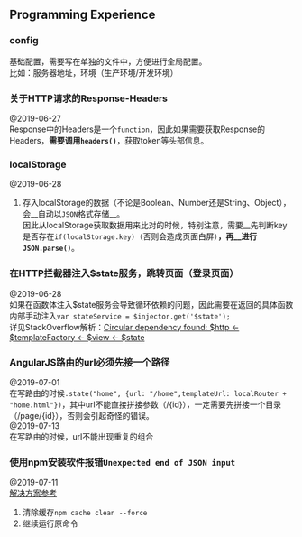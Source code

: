 ## Programming Experience
### config
基础配置，需要写在单独的文件中，方便进行全局配置。  
比如：服务器地址，环境（生产环境/开发环境）

### 关于HTTP请求的Response-Headers
@2019-06-27  
Response中的Headers是一个`function`，因此如果需要获取Response的Headers，__需要调用`headers()`__，获取token等头部信息。

### localStorage  
@2019-06-28  
1. 存入localStorage的数据（不论是Boolean、Number还是String、Object），会__自动以`JSON`格式存储__。  
因此从localStorage获取数据用来比对的时候，特别注意，需要__先判断key是否存在`if(localStorage.key)`（否则会造成页面白屏）__，再__进行`JSON.parse()`__。

### 在HTTP拦截器注入$state服务，跳转页面（登录页面）
@2019-06-28  
如果在函数体注入$state服务会导致循环依赖的问题，因此需要在返回的具体函数内部手动注入`var stateService = $injector.get('$state');`  
详见StackOverflow解析：[Circular dependency found: $http <- $templateFactory <- $view <- $state](https://stackoverflow.com/questions/25495942/circular-dependency-found-http-templatefactory-view-state)

### AngularJS路由的url必须先接一个路径
@2019-07-01  
在写路由的时候`.state("home", {url: "/home",templateUrl: localRouter + "home.html"})`，其中url不能直接拼接参数（/{id}），一定需要先拼接一个目录（/page/{id}），否则会引起奇怪的错误。  
@2019-07-13  
在写路由的时候，url不能出现重复的组合

### 使用npm安装软件报错`Unexpected end of JSON input`
@2019-07-11  
[解决方案参考](https://github.com/npm/npm/issues/19072)  
1. 清除缓存`npm cache clean --force`  
2. 继续运行原命令